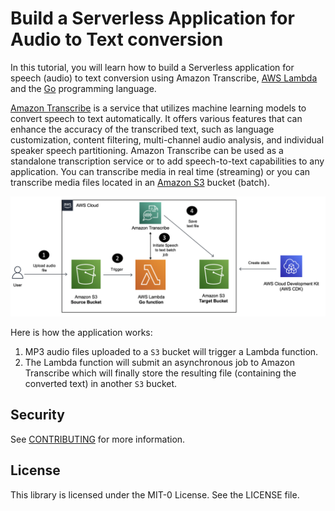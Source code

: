 # Build a Serverless Application for Audio to Text conversion

In this tutorial, you will learn how to build a Serverless application for speech (audio) to text conversion using Amazon Transcribe, [AWS Lambda](https://aws.amazon.com/lambda/?sc_channel=el&sc_campaign=datamlwave&sc_content=audio-to-text-transcribe-lambda-golang&sc_geo=mult&sc_country=mult&sc_outcome=acq) and the [Go](https://go.dev/) programming language.

[Amazon Transcribe](https://docs.aws.amazon.com/transcribe/latest/dg/what-is.html?sc_channel=el&sc_campaign=datamlwave&sc_content=audio-to-text-transcribe-lambda-golang&sc_geo=mult&sc_country=mult&sc_outcome=acq) is a service that utilizes machine learning models to convert speech to text automatically. It offers various features that can enhance the accuracy of the transcribed text, such as language customization, content filtering, multi-channel audio analysis, and individual speaker speech partitioning. Amazon Transcribe can be used as a standalone transcription service or to add speech-to-text capabilities to any application. You can transcribe media in real time (streaming) or you can transcribe media files located in an [Amazon S3](https://docs.aws.amazon.com/AmazonS3/latest/userguide/Welcome.html?sc_channel=el&sc_campaign=datamlwave&sc_content=audio-to-text-transcribe-lambda-golang&sc_geo=mult&sc_country=mult&sc_outcome=acq) bucket (batch).

![High level architecture](diagram.png)

Here is how the application works:

1. MP3 audio files uploaded to a `S3` bucket will trigger a Lambda function.
2. The Lambda function will submit an asynchronous job to Amazon Transcribe which will finally store the resulting file (containing the converted text) in another `S3` bucket.

## Security

See [CONTRIBUTING](CONTRIBUTING.md#security-issue-notifications) for more information.

## License

This library is licensed under the MIT-0 License. See the LICENSE file.

